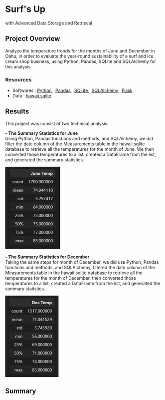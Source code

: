 # Surf's Up
with Advanced Data Storage and Retrieval

## Project Overview
Analyze the temperature trends for the months of June and December in Oahu, in order to evaluate the year-round sustainability of a surf and ice cream shop business, using Python, Pandas, SQLite and SQLAlchemy for this analysis.

### Resources
- Softwares : [Python](https://www.python.org/downloads/windows/),&nbsp; [Pandas](https://www.anaconda.com/products/distribution),&nbsp; [SQLite](https://docs.python.org/3/library/sqlite3.html),&nbsp; [SQLAlchemy](https://docs.sqlalchemy.org/en/14/intro.html),&nbsp; [Flask](https://flask.palletsprojects.com/en/2.1.x/tutorial/database/)
- Data : [hawaii.sqlite](hawaii.sqlite)


## Results
This project was consist of two technical analysis:

**- The Summary Statistics for June**<br/>
Using Python, Pandas functions and methods, and SQLAlchemy, we did filter the date column of the Measurements table in the hawaii.sqlite database to retrieve all the temperatures for the month of June. We then converted those temperatures to a list, created a DataFrame from the list, and generated the summary statistics.
<br/>

![june.png](images/june.png)

**- The Summary Statistics for December** <br/>
Taking the same steps for month of December, we did use Python, Pandas functions and methods, and SQLAlchemy, filtered the date column of the Measurements table in the hawaii.sqlite database to retrieve all the temperatures for the month of December, then converted those temperatures to a list, created a DataFrame from the list, and generated the summary statistics.
<br/>

![december.png](images/december.png)


## Summary
